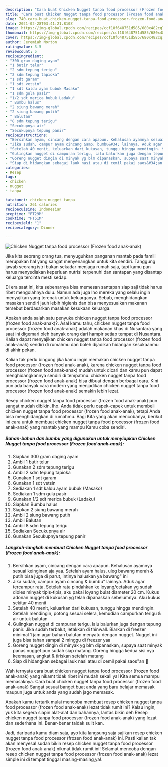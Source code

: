 ```yaml
---
description: "Cara buat Chicken Nugget tanpa food processor (Frozen food anak-anak) yang lezat Untuk Jualan"
title: "Cara buat Chicken Nugget tanpa food processor (Frozen food anak-anak) yang lezat Untuk Jualan"
slug: 740-cara-buat-chicken-nugget-tanpa-food-processor-frozen-food-anak-anak-yang-lezat-untuk-jualan
date: 2021-02-28T03:41:21.810Z
image: https://img-global.cpcdn.com/recipes/ccf18f648751d585/680x482cq70/chicken-nugget-tanpa-food-processor-frozen-food-anak-anak-foto-resep-utama.jpg
thumbnail: https://img-global.cpcdn.com/recipes/ccf18f648751d585/680x482cq70/chicken-nugget-tanpa-food-processor-frozen-food-anak-anak-foto-resep-utama.jpg
cover: https://img-global.cpcdn.com/recipes/ccf18f648751d585/680x482cq70/chicken-nugget-tanpa-food-processor-frozen-food-anak-anak-foto-resep-utama.jpg
author: Jeremiah Norton
ratingvalue: 3.5
reviewcount: 5
recipeingredient:
- "300 gram daging ayam"
- "1 butir telur"
- "2 sdm tepung terigu"
- "2 sdm tepung tapioka"
- "1 sdt garam"
- "1 sdt vetsin"
- "1 sdt kaldu ayam bubuk Masako"
- "1 sdm gula pasir"
- "1/2 sdt merica bubuk Ladaku"
- " Bumbu halus"
- "2 siung bawang merah"
- "2 siung bawang putih"
- " Balutan"
- "8 sdm tepung terigu"
- "Secukupnya air"
- "Secukupnya tepung panir"
recipeinstructions:
- "Bersihkan ayam, cincang dengan cara apapun. Kehalusan ayamnya sesuai keinginan aja yaa. Setelah ayam halus, uleg bawang merah &amp; putih bisa juga di parut, intinya haluskan ya bawang&#34; ini"
- "Jika sudah, campur ayam cincang &amp; bumbu&#34; lainnya. Aduk agar tercampur rata. Setelah rata pindahkan ke loyang/cetakan yg sudah dioles minyak tipis-tipis, aku pakai loyang bulat diameter 20 cm. Kukus adonan nugget di kukusan yg telah dipanaskan sebelumnya. Aku kukus sekitar 40 menit"
- "Setelah 40 menit, keluarkan dari kukusan, tunggu hingga mendingin. Setelah mendingin, potong sesuai selera, kemudian campurkan terigu &amp; air untuk balutan"
- "Gulingkan nugget di campuran terigu, lalu balurkan juga dengan tepung panir. Jika sudah terbalut, letakkan di thinwall. Biarkan di freezer minimal 1 jam agar bahan balutan menyatu dengan nugget. Nugget ini juga bisa tahan sampai 2 minggu di freezer yaa"
- "Goreng nugget dingin di minyak yg blm dipanaskan, supaya saat minyak panas nugget pun sudah siap matang. Goreng hingga kedua sisi nya keemasan, angkat &amp; tiriskan setelah matang"
- "Siap di hidangkan sebagai lauk nasi atau di cemil pakai saos&#34;an 🤤"
categories:
- Resep
tags:
- chicken
- nugget
- tanpa

katakunci: chicken nugget tanpa 
nutrition: 261 calories
recipecuisine: Indonesian
preptime: "PT29M"
cooktime: "PT51M"
recipeyield: "1"
recipecategory: Dinner

---
```



![Chicken Nugget tanpa food processor (Frozen food anak-anak)](https://img-global.cpcdn.com/recipes/ccf18f648751d585/680x482cq70/chicken-nugget-tanpa-food-processor-frozen-food-anak-anak-foto-resep-utama.jpg)

Jika kita seorang orang tua, menyuguhkan panganan mantab pada famili merupakan hal yang sangat menyenangkan untuk kita sendiri. Tanggung jawab seorang istri bukan sekadar menjaga rumah saja, tapi kamu pun harus menyediakan keperluan nutrisi terpenuhi dan santapan yang disantap keluarga tercinta mesti sedap.

Di era  saat ini, kita sebenarnya bisa memesan santapan siap saji tidak harus ribet mengolahnya dulu. Namun ada juga lho mereka yang selalu ingin menyajikan yang terenak untuk keluarganya. Sebab, menghidangkan masakan sendiri jauh lebih higienis dan bisa menyesuaikan makanan tersebut berdasarkan masakan kesukaan keluarga. 



Apakah anda salah satu penyuka chicken nugget tanpa food processor (frozen food anak-anak)?. Asal kamu tahu, chicken nugget tanpa food processor (frozen food anak-anak) adalah makanan khas di Nusantara yang saat ini digemari oleh banyak orang dari hampir setiap tempat di Nusantara. Kalian dapat menyajikan chicken nugget tanpa food processor (frozen food anak-anak) sendiri di rumahmu dan boleh dijadikan hidangan kesukaanmu di akhir pekan.

Kalian tak perlu bingung jika kamu ingin memakan chicken nugget tanpa food processor (frozen food anak-anak), karena chicken nugget tanpa food processor (frozen food anak-anak) mudah untuk dicari dan kamu pun dapat menghidangkannya sendiri di tempatmu. chicken nugget tanpa food processor (frozen food anak-anak) bisa dibuat dengan berbagai cara. Kini pun ada banyak cara modern yang menjadikan chicken nugget tanpa food processor (frozen food anak-anak) semakin lebih lezat.

Resep chicken nugget tanpa food processor (frozen food anak-anak) pun sangat mudah dibikin, lho. Anda tidak perlu capek-capek untuk membeli chicken nugget tanpa food processor (frozen food anak-anak), tetapi Anda bisa menghidangkan di rumahmu. Bagi Kita yang akan mencobanya, berikut ini cara untuk membuat chicken nugget tanpa food processor (frozen food anak-anak) yang mantab yang mampu Kamu coba sendiri.

<!--inarticleads1-->

##### Bahan-bahan dan bumbu yang digunakan untuk menyiapkan Chicken Nugget tanpa food processor (Frozen food anak-anak):

1. Siapkan 300 gram daging ayam
1. Ambil 1 butir telur
1. Gunakan 2 sdm tepung terigu
1. Ambil 2 sdm tepung tapioka
1. Gunakan 1 sdt garam
1. Gunakan 1 sdt vetsin
1. Sediakan 1 sdt kaldu ayam bubuk (Masako)
1. Sediakan 1 sdm gula pasir
1. Gunakan 1/2 sdt merica bubuk (Ladaku)
1. Siapkan  Bumbu halus
1. Siapkan 2 siung bawang merah
1. Ambil 2 siung bawang putih
1. Ambil  Balutan
1. Ambil 8 sdm tepung terigu
1. Sediakan Secukupnya air
1. Gunakan Secukupnya tepung panir




<!--inarticleads2-->

##### Langkah-langkah membuat Chicken Nugget tanpa food processor (Frozen food anak-anak):

1. Bersihkan ayam, cincang dengan cara apapun. Kehalusan ayamnya sesuai keinginan aja yaa. Setelah ayam halus, uleg bawang merah &amp; putih bisa juga di parut, intinya haluskan ya bawang&#34; ini
1. Jika sudah, campur ayam cincang &amp; bumbu&#34; lainnya. Aduk agar tercampur rata. Setelah rata pindahkan ke loyang/cetakan yg sudah dioles minyak tipis-tipis, aku pakai loyang bulat diameter 20 cm. Kukus adonan nugget di kukusan yg telah dipanaskan sebelumnya. Aku kukus sekitar 40 menit
1. Setelah 40 menit, keluarkan dari kukusan, tunggu hingga mendingin. Setelah mendingin, potong sesuai selera, kemudian campurkan terigu &amp; air untuk balutan
1. Gulingkan nugget di campuran terigu, lalu balurkan juga dengan tepung panir. Jika sudah terbalut, letakkan di thinwall. Biarkan di freezer minimal 1 jam agar bahan balutan menyatu dengan nugget. Nugget ini juga bisa tahan sampai 2 minggu di freezer yaa
1. Goreng nugget dingin di minyak yg blm dipanaskan, supaya saat minyak panas nugget pun sudah siap matang. Goreng hingga kedua sisi nya keemasan, angkat &amp; tiriskan setelah matang
1. Siap di hidangkan sebagai lauk nasi atau di cemil pakai saos&#34;an 🤤




Wah ternyata cara buat chicken nugget tanpa food processor (frozen food anak-anak) yang nikamt tidak ribet ini mudah sekali ya! Kita semua mampu memasaknya. Cara buat chicken nugget tanpa food processor (frozen food anak-anak) Sangat sesuai banget buat anda yang baru belajar memasak maupun juga untuk anda yang sudah jago memasak.

Apakah kamu tertarik mulai mencoba membuat resep chicken nugget tanpa food processor (frozen food anak-anak) lezat tidak rumit ini? Kalau ingin, yuk kita segera siapin alat-alat dan bahannya, lantas bikin deh Resep chicken nugget tanpa food processor (frozen food anak-anak) yang lezat dan sederhana ini. Benar-benar taidak sulit kan. 

Jadi, daripada kamu diam saja, ayo kita langsung saja sajikan resep chicken nugget tanpa food processor (frozen food anak-anak) ini. Pasti kalian tak akan menyesal sudah bikin resep chicken nugget tanpa food processor (frozen food anak-anak) nikmat tidak rumit ini! Selamat mencoba dengan resep chicken nugget tanpa food processor (frozen food anak-anak) lezat simple ini di tempat tinggal masing-masing,ya!.

